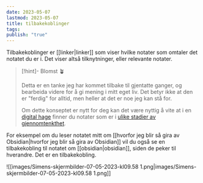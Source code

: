 ```yaml
---
date: 2023-05-07
lastmod: 2023-05-07
title: tilbakekoblinger
tags: 
publish: "true"
---
```


Tilbakekoblinger er [[linker|linker]] som viser hvilke notater som omtaler det notatet du er i. Det viser altså tilknytninger, eller relevante notater.

> [!hint]- Blomst 🪴
>
> Detta er en tanke jeg har kommet tilbake til gjentatte ganger, og bearbeida videre for å gi mening i mitt eget liv. Det betyr ikke at den er "ferdig" for alltid, men heller at det er noe jeg kan stå for.
> 
> Om dette konseptet er nytt for deg kan det være nyttig å vite at i en [digital hage](digitalt%20hagearbeid.md) finner du notater som er i [ulike stadier av gjennomtenkthet](stadier%20av%20gjennomtenkthet.md).

For eksempel om du leser notatet mitt om [[hvorfor jeg blir så gira av Obsidian|hvorfor jeg blir så gira av Obsidian]] vil du også se en tilbakekobling til notatet om [[obsidian|obsidian]], siden de peker til hverandre. Det er en tilbakekobling.

![[images/Simens-skjermbilder-07-05-2023-kl09.58 1.png|images/Simens-skjermbilder-07-05-2023-kl09.58 1.png]]